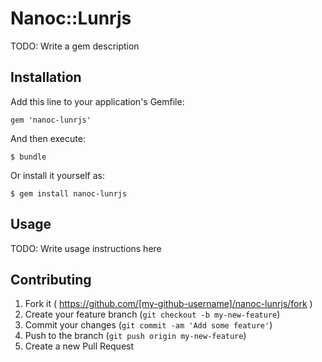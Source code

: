 # Nanoc::Lunrjs

TODO: Write a gem description

## Installation

Add this line to your application's Gemfile:

    gem 'nanoc-lunrjs'

And then execute:

    $ bundle

Or install it yourself as:

    $ gem install nanoc-lunrjs

## Usage

TODO: Write usage instructions here

## Contributing

1. Fork it ( https://github.com/[my-github-username]/nanoc-lunrjs/fork )
2. Create your feature branch (`git checkout -b my-new-feature`)
3. Commit your changes (`git commit -am 'Add some feature'`)
4. Push to the branch (`git push origin my-new-feature`)
5. Create a new Pull Request

